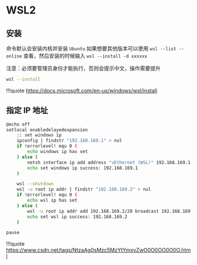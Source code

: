 # WSL2



## 安装

命令默认会安装内核并安装 `Ubuntu` 如果想要其他版本可以使用 `wsl --list --online` 查看，然后安装的时候输入 `wsl --install -d xxxxxx`

注意：必须要管理员身份才能执行，否则会提示中文，操作需要提升

```sh
wsl --install
```

!!!quote
    <https://docs.microsoft.com/en-us/windows/wsl/install>



## 指定 IP 地址

```sh
@echo off
setlocal enabledelayedexpansion
    :: set windows ip
    ipconfig | findstr "192.168.169.1" > nul
    if !errorlevel! equ 0 (
        echo windows ip has set
    ) else (
        netsh interface ip add address "vEthernet (WSL)" 192.168.169.1 255.255.255.240
        echo set windows ip success: 192.168.169.1
    )

    wsl --shutdown
    wsl -u root ip addr | findstr "192.168.169.2" > nul
    if !errorlevel! equ 0 (
        echo wsl ip has set
    ) else (
        wsl -u root ip addr add 192.168.169.2/28 broadcast 192.168.169.15 dev eth0 label eth0:1
        echo set wsl ip success: 192.168.169.2
    )

pause
```

!!!quote
    <https://www.csdn.net/tags/NtzaAg0sMzc5MzYtYmxvZwO0O0OO0O0O.html>